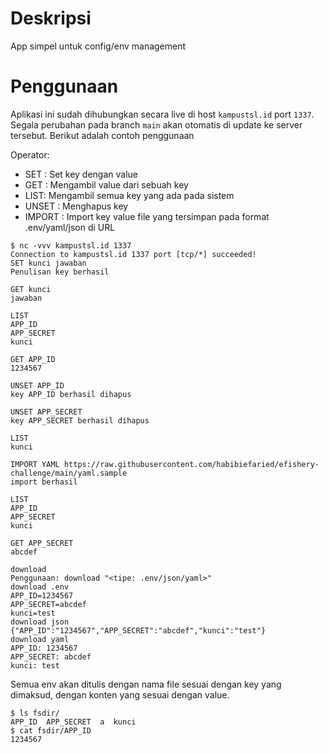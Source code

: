 # Deskripsi
App simpel untuk config/env management

# Penggunaan
Aplikasi ini sudah dihubungkan secara live di host `kampustsl.id` port `1337`. Segala perubahan pada branch `main` akan otomatis di update ke server tersebut. Berikut adalah contoh penggunaan

Operator: 
* SET <key> <value> : Set key dengan value
* GET <key> : Mengambil value dari sebuah key
* LIST: Mengambil semua key yang ada pada sistem
* UNSET <key> : Menghapus key
* IMPORT <tipe> <url> : Import key value file yang tersimpan pada format .env/yaml/json di URL

```
$ nc -vvv kampustsl.id 1337
Connection to kampustsl.id 1337 port [tcp/*] succeeded!
SET kunci jawaban
Penulisan key berhasil

GET kunci
jawaban

LIST
APP_ID
APP_SECRET
kunci

GET APP_ID
1234567

UNSET APP_ID
key APP_ID berhasil dihapus

UNSET APP_SECRET
key APP_SECRET berhasil dihapus

LIST
kunci

IMPORT YAML https://raw.githubusercontent.com/habibiefaried/efishery-challenge/main/yaml.sample
import berhasil

LIST
APP_ID
APP_SECRET
kunci

GET APP_SECRET
abcdef

download
Penggunaan: download "<tipe: .env/json/yaml>"
download .env
APP_ID=1234567
APP_SECRET=abcdef
kunci=test
download json
{"APP_ID":"1234567","APP_SECRET":"abcdef","kunci":"test"}
download yaml
APP_ID: 1234567
APP_SECRET: abcdef
kunci: test
```

Semua env akan ditulis dengan nama file sesuai dengan key yang dimaksud, dengan konten yang sesuai dengan value.

```
$ ls fsdir/
APP_ID  APP_SECRET  a  kunci
$ cat fsdir/APP_ID
1234567
```

